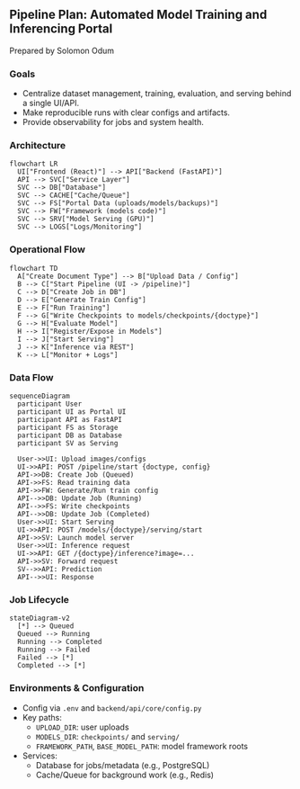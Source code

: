 ##  Pipeline Plan: Automated Model Training and Inferencing Portal  

Prepared by  Solomon Odum

### Goals
- Centralize dataset management, training, evaluation, and serving behind a single UI/API.
- Make reproducible runs with clear configs and artifacts.
- Provide observability for jobs and system health.

###  Architecture 
```mermaid
flowchart LR
  UI["Frontend (React)"] --> API["Backend (FastAPI)"]
  API --> SVC["Service Layer"]
  SVC --> DB["Database"]
  SVC --> CACHE["Cache/Queue"]
  SVC --> FS["Portal Data (uploads/models/backups)"]
  SVC --> FW["Framework (models code)"]
  SVC --> SRV["Model Serving (GPU)"]
  SVC --> LOGS["Logs/Monitoring"]
```

###  Operational Flow
```mermaid
flowchart TD
  A["Create Document Type"] --> B["Upload Data / Config"]
  B --> C["Start Pipeline (UI -> /pipeline)"]
  C --> D["Create Job in DB"]
  D --> E["Generate Train Config"]
  E --> F["Run Training"]
  F --> G["Write Checkpoints to models/checkpoints/{doctype}"]
  G --> H["Evaluate Model"]
  H --> I["Register/Expose in Models"]
  I --> J["Start Serving"]
  J --> K["Inference via REST"]
  K --> L["Monitor + Logs"]
```

### Data Flow
```mermaid
sequenceDiagram
  participant User
  participant UI as Portal UI
  participant API as FastAPI
  participant FS as Storage
  participant DB as Database
  participant SV as Serving

  User->>UI: Upload images/configs
  UI->>API: POST /pipeline/start {doctype, config}
  API->>DB: Create Job (Queued)
  API->>FS: Read training data
  API->>FW: Generate/Run train config
  API-->>DB: Update Job (Running)
  API-->>FS: Write checkpoints
  API-->>DB: Update Job (Completed)
  User->>UI: Start Serving
  UI->>API: POST /models/{doctype}/serving/start
  API->>SV: Launch model server
  User->>UI: Inference request
  UI->>API: GET /{doctype}/inference?image=...
  API->>SV: Forward request
  SV-->>API: Prediction
  API-->>UI: Response
```

### Job Lifecycle
```mermaid
stateDiagram-v2
  [*] --> Queued
  Queued --> Running
  Running --> Completed
  Running --> Failed
  Failed --> [*]
  Completed --> [*]
```

### Environments & Configuration
- Config via `.env` and `backend/api/core/config.py`
- Key paths:
  - `UPLOAD_DIR`: user uploads
  - `MODELS_DIR`: `checkpoints/` and `serving/`
  - `FRAMEWORK_PATH`, `BASE_MODEL_PATH`: model framework roots
- Services:
  - Database for jobs/metadata (e.g., PostgreSQL)
  - Cache/Queue for background work (e.g., Redis)
